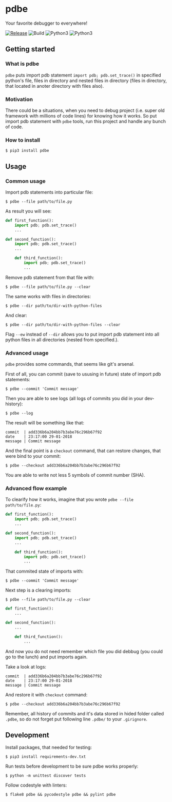 # pdbe

Your favorite debugger to everywhere!

[![Release](https://img.shields.io/github/release/dmytrostriletskyi/pdbe.svg)](https://github.com/dmytrostriletskyi/pdbe/releases)
![Build](https://api.travis-ci.org/dmytrostriletskyi/pdbe.svg?branch=develop)
![Python3](https://img.shields.io/badge/Python-3.5-brightgreen.svg)
![Python3](https://img.shields.io/badge/Python-3.6-brightgreen.svg)

## Getting started

### What is pdbe

`pdbe` puts import pdb statement `import pdb; pdb.set_trace()` in specified python's file, files in directory and
nested files in directory (files in directory, that located in anoter directory with files also).

### Motivation

There could be a situations, when you need to debug project (i.e. super old framework with millions of code lines) for knowing how it works. So put import pdb statement with `pdbe` tools, run this project and handle any bunch of code.

### How to install

```
$ pip3 install pdbe
```

## Usage

### Common usage

Import pdb statements into particular file:

```
$ pdbe --file path/to/file.py
```

As result you will see:

```python
def first_function():
    import pdb; pdb.set_trace()
    ...

def second_function():
    import pdb; pdb.set_trace()
    ...

    def third_function():
        import pdb; pdb.set_trace()
        ...
```

Remove pdb statement from that file with:

```
$ pdbe --file path/to/file.py --clear
```

The same works with files in directories:

```
$ pdbe --dir path/to/dir-with-python-files
```

And clear:

```
$ pdbe --dir path/to/dir-with-python-files --clear
```

Flag `--ew` instead of `--dir` allows you to put import pdb statement into all python files in all directories (nested from specified.).

### Advanced usage

`pdbe` provides some commands, that seems like git's arsenal.

First of all, you can commit (save to ususing in future) state of import pdb statements:

```
$ pdbe --commit 'Commit message'
```

Then you are able to see logs (all logs of commits you did in your dev-history):

```
$ pdbe --log
```

The result will be something like that:

```
commit  | add336b6a204bb7b3abe76c296b67f92
date    | 23:17:00 29-01-2018
message | Commit message
```

And the final point is a `checkout` command, that can restore changes, that were bind to your commit:

```
$ pdbe --checkout add336b6a204bb7b3abe76c296b67f92
```

You are able to write not less 5 symbols of commit number (SHA).

### Advanced flow example

To clearify how it works, imagine that you wrote `pdbe --file path/to/file.py`:

```python
def first_function():
    import pdb; pdb.set_trace()
    ...

def second_function():
    import pdb; pdb.set_trace()
    ...

    def third_function():
        import pdb; pdb.set_trace()
        ...
```

That commited state of imports with:

```
$ pdbe --commit 'Commit message'
```

Next step is a clearing imports:

```
$ pdbe --file path/to/file.py --clear
```

```python
def first_function():
    ...

def second_function():
    ...

    def third_function():
        ...
```

And now you do not need remember which file you did debbug (you could go to the lunch) and put imports again.

Take a look at logs:

```
commit  | add336b6a204bb7b3abe76c296b67f92
date    | 23:17:00 29-01-2018
message | Commit message
```

And restore it with `checkout` command:

```
$ pdbe --checkout add336b6a204bb7b3abe76c296b67f92
```

Remember, all history of commits and it's data stored in hided folder called `.pdbe`, so
do not forget put following line `.pdbe/` to your `.girignore`.

## Development

Install packages, that needed for testing:

```
$ pip3 install requirements-dev.txt
```

Run tests before development to be sure pdbe works properly:

```
$ python -m unittest discover tests
```

Follow codestyle with linters:

```
$ flake8 pdbe && pycodestyle pdbe && pylint pdbe
```
